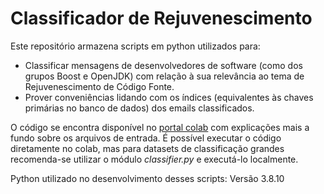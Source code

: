 # Classificador de Rejuvenescimento
Este repositório armazena scripts em python utilizados para:
 - Classificar mensagens de desenvolvedores de software (como dos grupos Boost e OpenJDK) com relação à sua relevância ao tema de Rejuvenescimento de Código Fonte.
 - Prover conveniências lidando com os índices (equivalentes às chaves primárias no banco de dados) dos emails classificados.

O código se encontra disponível no [portal colab](https://colab.research.google.com/drive/1AmC6aR6s04cVnmGy6EfulHKf1K_9uRKQ?usp=sharing) com explicações mais a fundo sobre os arquivos de entrada.
É possível executar o código diretamente no colab, mas para datasets de classificação grandes recomenda-se utilizar o módulo _classifier.py_ e executá-lo localmente.

Python utilizado no desenvolvimento desses scripts: Versão 3.8.10
